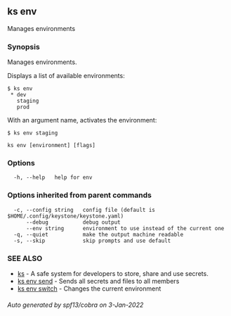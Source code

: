 ## ks env

Manages environments

### Synopsis

Manages environments.

Displays a list of available environments:
```
$ ks env
 * dev
   staging
   prod
```

With an argument name, activates the environment:
```
$ ks env staging
```


```
ks env [environment] [flags]
```

### Options

```
  -h, --help   help for env
```

### Options inherited from parent commands

```
  -c, --config string   config file (default is $HOME/.config/keystone/keystone.yaml)
      --debug           debug output
      --env string      environment to use instead of the current one
  -q, --quiet           make the output machine readable
  -s, --skip            skip prompts and use default
```

### SEE ALSO

* [ks](ks.md)	 - A safe system for developers to store, share and use secrets.
* [ks env send](ks_env_send.md)	 - Sends all secrets and files to all members
* [ks env switch](ks_env_switch.md)	 - Changes the current environment

###### Auto generated by spf13/cobra on 3-Jan-2022
